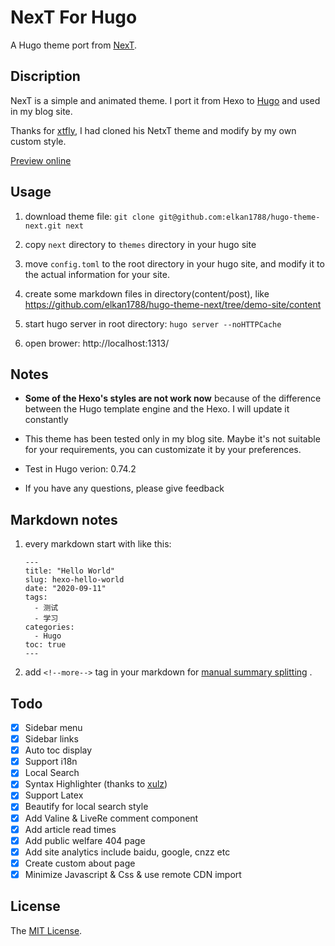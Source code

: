 # NexT For Hugo

A Hugo theme port from [NexT](https://github.com/iissnan/hexo-theme-next).

## Discription

NexT is a simple and animated theme. I port it from Hexo to [Hugo](https://gohugo.io/) and used in my blog site.

Thanks for [xtfly](https://github.com/xtfly), I had cloned his NetxT theme and modify by my own custom style. 

[Preview online](https://lisenhui.cn)

## Usage

1. download theme file: `git clone git@github.com:elkan1788/hugo-theme-next.git next`

2. copy `next` directory to `themes` directory in your hugo site

3. move `config.toml` to the root directory in your hugo site, and modify it to the actual information for your site.

4. create some markdown files in directory(content/post), like https://github.com/elkan1788/hugo-theme-next/tree/demo-site/content

5. start hugo server in root directory: `hugo server --noHTTPCache`

6. open brower: http://localhost:1313/

## Notes

- **Some of the Hexo's styles are not work now** because of the difference between the Hugo template engine and the Hexo. I will update it constantly

- This theme has been tested only in my blog site. Maybe it's not suitable for your requirements, you can customizate it by your preferences.

- Test in Hugo verion: 0.74.2

- If you have any questions, please give feedback

## Markdown notes

1. every markdown start with like this:

    ```
    ---
    title: "Hello World"
    slug: hexo-hello-world
    date: "2020-09-11"
    tags: 
      - 测试
      - 学习
    categories:
      - Hugo
    toc: true
    ---
    ```

1. add `<!--more-->` tag in your markdown for [manual summary splitting](https://gohugo.io/content-management/summaries/#user-defined-manual-summary-splitting) .


## Todo

- [x] Sidebar menu
- [x] Sidebar links
- [x] Auto toc display
- [x] Support i18n
- [x] Local Search
- [x] Syntax Highlighter (thanks to [xulz](https://github.com/xtfly/hugo-theme-next/pull/6))
- [x] Support Latex 
- [x] Beautify for local search style
- [x] Add Valine & LiveRe comment component
- [x] Add article read times
- [x] Add public welfare 404 page
- [x] Add site analytics include baidu, google, cnzz etc
- [x] Create custom about page
- [x] Minimize Javascript & Css & use remote CDN import

## License
The [MIT License](LICENSE).
